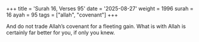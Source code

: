 +++
title = 'Surah 16, Verses 95'
date = '2025-08-27'
weight = 1996
surah = 16
ayah = 95
tags = ["allah", "covenant"]
+++

And do not trade Allah’s covenant for a fleeting gain. What is with Allah is certainly far better for you, if only you knew.